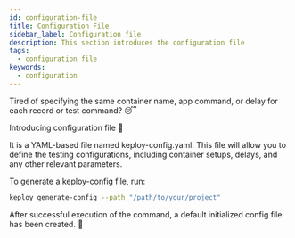 ```yaml
---
id: configuration-file
title: Configuration File
sidebar_label: Configuration file
description: This section introduces the configuration file
tags:
  - configuration file
keywords:
  - configuration
---
```


Tired of specifying the same container name, app command, or delay for each record or test command? 😴

Introducing configuration file 🎉

It is a YAML-based file named keploy-config.yaml. This file will allow you to define the testing configurations, including container setups, delays, and any other relevant parameters.

To generate a keploy-config file, run:
```bash
keploy generate-config --path "/path/to/your/project"
```

After successful execution of the command, a default initialized config file has been created. 🥳
